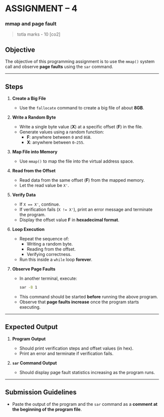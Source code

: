 # ASSIGNMENT – 4
### mmap and page fault
> totla marks - 10 \[co2\]


## Objective
The objective of this programming assignment is to use the `mmap()` system call and observe **page faults** using the `sar` command.

---

## Steps

1. **Create a Big File**
   - Use the `fallocate` command to create a big file of about **8GB**.

2. **Write a Random Byte**
   - Write a single byte value (**X**) at a specific offset (**F**) in the file.
   - Generate values using a random function:
     - **F**: anywhere between `0` and `8GB`.
     - **X**: anywhere between `0–255`.

3. **Map File into Memory**
   - Use `mmap()` to map the file into the virtual address space.

4. **Read from the Offset**
   - Read data from the same offset (**F**) from the mapped memory.
   - Let the read value be `X'`.

5. **Verify Data**
   - If `X == X'`, continue.
   - If verification fails (`X != X'`), print an error message and terminate the program.
   - Display the offset value **F** in **hexadecimal format**.

6. **Loop Execution**
   - Repeat the sequence of:
     - Writing a random byte.
     - Reading from the offset.
     - Verifying correctness.
   - Run this inside a `while` loop **forever**.

7. **Observe Page Faults**
   - In another terminal, execute:
     ```bash
     sar -B 1
     ```
   - This command should be started **before** running the above program.
   - Observe that **page faults increase** once the program starts executing.

---

## Expected Output

1. **Program Output**
   - Should print verification steps and offset values (in hex).
   - Print an error and terminate if verification fails.

2. **`sar` Command Output**
   - Should display page fault statistics increasing as the program runs.

---

## Submission Guidelines
- Paste the output of the program and the `sar` command as a **comment at the beginning of the program file**.
